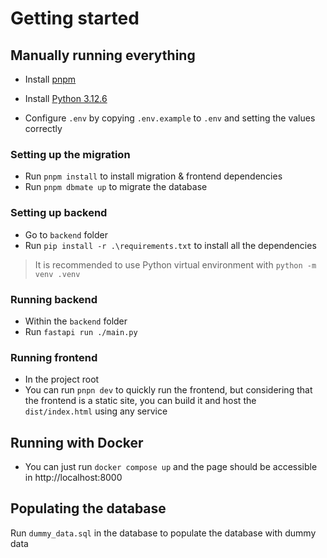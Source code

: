 # Getting started

## Manually running everything
- Install [pnpm](https://pnpm.io/)
- Install [Python 3.12.6](https://www.python.org/downloads/release/python-3126/)

- Configure `.env` by copying `.env.example` to `.env` and setting the values correctly

### Setting up the migration
- Run `pnpm install` to install migration & frontend dependencies
- Run `pnpm dbmate up` to migrate the database

### Setting up backend
- Go to `backend` folder
- Run `pip install -r .\requirements.txt` to install all the dependencies

> It is recommended to use Python virtual environment with `python -m venv .venv`

### Running backend
- Within the `backend` folder
- Run `fastapi run ./main.py`

### Running frontend
- In the project root
- You can run `pnpn dev` to quickly run the frontend, but considering that the frontend is a static site, you can build it and host the `dist/index.html` using any service

## Running with Docker
- You can just run `docker compose up` and the page should be accessible in http://localhost:8000 

## Populating the database
Run `dummy_data.sql` in the database to populate the database with dummy data
